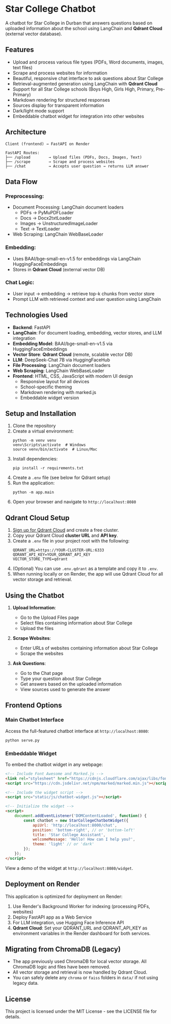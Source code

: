 # Star College Chatbot

A chatbot for Star College in Durban that answers questions based on uploaded information about the school using LangChain and **Qdrant Cloud** (external vector database).

## Features

- Upload and process various file types (PDFs, Word documents, images, text files)
- Scrape and process websites for information
- Beautiful, responsive chat interface to ask questions about Star College
- Retrieval-augmented generation using LangChain with **Qdrant Cloud**
- Support for all Star College schools (Boys High, Girls High, Primary, Pre-Primary)
- Markdown rendering for structured responses
- Sources display for transparent information
- Dark/light mode support
- Embeddable chatbot widget for integration into other websites

## Architecture

```
Client (frontend) → FastAPI on Render

FastAPI Routes:
├── /upload        → Upload files (PDFs, Docs, Images, Text)
├── /scrape        → Scrape and process websites
├── /chat          → Accepts user question → returns LLM answer
```

## Data Flow

### Preprocessing:
- Document Processing: LangChain document loaders
  - PDFs → PyMuPDFLoader
  - Docs → Docx2txtLoader
  - Images → UnstructuredImageLoader
  - Text → TextLoader
- Web Scraping: LangChain WebBaseLoader

### Embedding:
- Uses BAAI/bge-small-en-v1.5 for embeddings via LangChain HuggingFaceEmbeddings
- Stores in **Qdrant Cloud** (external vector DB)

### Chat Logic:
- User input → embedding → retrieve top-k chunks from vector store
- Prompt LLM with retrieved context and user question using LangChain

## Technologies Used

- **Backend**: FastAPI
- **LangChain**: For document loading, embedding, vector stores, and LLM integration
- **Embedding Model**: BAAI/bge-small-en-v1.5 via HuggingFaceEmbeddings
- **Vector Store**: **Qdrant Cloud** (remote, scalable vector DB)
- **LLM**: DeepSeek-Chat 7B via HuggingFaceHub
- **File Processing**: LangChain document loaders
- **Web Scraping**: LangChain WebBaseLoader
- **Frontend**: HTML, CSS, JavaScript with modern UI design
  - Responsive layout for all devices
  - School-specific theming
  - Markdown rendering with marked.js
  - Embeddable widget version

## Setup and Installation

1. Clone the repository
2. Create a virtual environment:
   ```
   python -m venv venv
   venv\Scripts\activate  # Windows
   source venv/bin/activate  # Linux/Mac
   ```
3. Install dependencies:
   ```
   pip install -r requirements.txt
   ```
4. Create a `.env` file (see below for Qdrant setup)
5. Run the application:
   ```
   python -m app.main
   ```
6. Open your browser and navigate to `http://localhost:8080`

## Qdrant Cloud Setup

1. [Sign up for Qdrant Cloud](https://cloud.qdrant.io/) and create a free cluster.
2. Copy your Qdrant Cloud **cluster URL** and **API key**.
3. Create a `.env` file in your project root with the following:
   ```env
   QDRANT_URL=https://YOUR-CLUSTER-URL:6333
   QDRANT_API_KEY=YOUR_QDRANT_API_KEY
   VECTOR_STORE_TYPE=qdrant
   ```
4. (Optional) You can use `.env.qdrant` as a template and copy it to `.env`.
5. When running locally or on Render, the app will use Qdrant Cloud for all vector storage and retrieval.

## Using the Chatbot

1. **Upload Information**:
   - Go to the Upload Files page
   - Select files containing information about Star College
   - Upload the files

2. **Scrape Websites**:
   - Enter URLs of websites containing information about Star College
   - Scrape the websites

3. **Ask Questions**:
   - Go to the Chat page
   - Type your question about Star College
   - Get answers based on the uploaded information
   - View sources used to generate the answer

## Frontend Options

### Main Chatbot Interface

Access the full-featured chatbot interface at `http://localhost:8080`:

```bash
python serve.py
```

### Embeddable Widget

To embed the chatbot widget in any webpage:

```html
<!-- Include Font Awesome and Marked.js -->
<link rel="stylesheet" href="https://cdnjs.cloudflare.com/ajax/libs/font-awesome/6.4.0/css/all.min.css">
<script src="https://cdn.jsdelivr.net/npm/marked/marked.min.js"></script>

<!-- Include the widget script -->
<script src="static/js/chatbot-widget.js"></script>

<!-- Initialize the widget -->
<script>
    document.addEventListener('DOMContentLoaded', function() {
        const chatbot = new StarCollegeChatbotWidget({
            apiUrl: 'http://localhost:8000/chat',
            position: 'bottom-right', // or 'bottom-left'
            title: 'Star College Assistant',
            welcomeMessage: 'Hello! How can I help you?',
            theme: 'light' // or 'dark'
        });
    });
</script>
```

View a demo of the widget at `http://localhost:8080/widget`.

## Deployment on Render

This application is optimized for deployment on Render:

1. Use Render's Background Worker for indexing (processing PDFs, websites)
2. Deploy FastAPI app as a Web Service
3. For LLM integration, use Hugging Face Inference API
4. **Qdrant Cloud**: Set your QDRANT_URL and QDRANT_API_KEY as environment variables in the Render dashboard for both services.

## Migrating from ChromaDB (Legacy)

- The app previously used ChromaDB for local vector storage. All ChromaDB logic and files have been removed.
- All vector storage and retrieval is now handled by Qdrant Cloud.
- You can safely delete any `chroma` or `faiss` folders in `data/` if not using legacy data.

## License

This project is licensed under the MIT License - see the LICENSE file for details.
